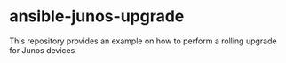 # ansible-junos-upgrade

This repository provides an example on how to perform a rolling upgrade for Junos devices
